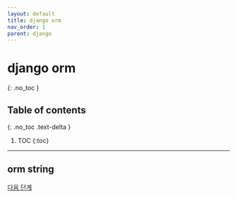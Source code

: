 ```yaml
---
layout: default
title: django orm
nav_order: 1
parent: django
---
```


# django orm
{: .no_toc }

## Table of contents
{: .no_toc .text-delta }

1. TOC
{:toc}

---

## orm string

[다음 단계](../django_templatetag_2)